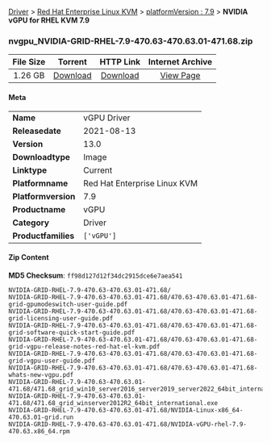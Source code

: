 
[Driver](/README.md)  >  [Red Hat Enterprise Linux KVM](/index/Driver/Red_Hat_Enterprise_Linux_KVM.md)  >  [platformVersion : 7.9](/index/Driver/Red_Hat_Enterprise_Linux_KVM/7.9.md)  >  **NVIDIA vGPU for RHEL KVM 7.9**


### nvgpu_NVIDIA-GRID-RHEL-7.9-470.63-470.63.01-471.68.zip

| **File Size** | **Torrent**  | **HTTP Link** | **Internet Archive** |
|:-------------:|:------------:|:-------------:|:--------------------:|
| 1.26 GB |  [Download](https://archive.org/download/nvgpu_NVIDIA-GRID-RHEL-7.9-470.63-470.63.01-471.68.zip/nvgpu_NVIDIA-GRID-RHEL-7.9-470.63-470.63.01-471.68.zip_archive.torrent)       | [Download](https://archive.org/compress/nvgpu_NVIDIA-GRID-RHEL-7.9-470.63-470.63.01-471.68.zip) | [View Page](https://archive.org/details/nvgpu_NVIDIA-GRID-RHEL-7.9-470.63-470.63.01-471.68.zip)       |

#### Meta

<table>
<tr><td><strong>Name</strong></td><td>vGPU Driver</td></tr>
<tr><td><strong>Releasedate</strong></td><td>2021-08-13</td></tr>
<tr><td><strong>Version</strong></td><td>13.0</td></tr>
<tr><td><strong>Downloadtype</strong></td><td>Image</td></tr>
<tr><td><strong>Linktype</strong></td><td>Current</td></tr>
<tr><td><strong>Platformname</strong></td><td>Red Hat Enterprise Linux KVM</td></tr>
<tr><td><strong>Platformversion</strong></td><td>7.9</td></tr>
<tr><td><strong>Productname</strong></td><td>vGPU</td></tr>
<tr><td><strong>Category</strong></td><td>Driver</td></tr>
<tr><td><strong>Productfamilies</strong></td><td><code>['vGPU']</code></td></tr>
</table>

#### Zip Content

**MD5 Checksum**: `ff98d127d12f34dc2915dce6e7aea541`

```text
NVIDIA-GRID-RHEL-7.9-470.63-470.63.01-471.68/
NVIDIA-GRID-RHEL-7.9-470.63-470.63.01-471.68/470.63-470.63.01-471.68-grid-gpumodeswitch-user-guide.pdf
NVIDIA-GRID-RHEL-7.9-470.63-470.63.01-471.68/470.63-470.63.01-471.68-grid-licensing-user-guide.pdf
NVIDIA-GRID-RHEL-7.9-470.63-470.63.01-471.68/470.63-470.63.01-471.68-grid-software-quick-start-guide.pdf
NVIDIA-GRID-RHEL-7.9-470.63-470.63.01-471.68/470.63-470.63.01-471.68-grid-vgpu-release-notes-red-hat-el-kvm.pdf
NVIDIA-GRID-RHEL-7.9-470.63-470.63.01-471.68/470.63-470.63.01-471.68-grid-vgpu-user-guide.pdf
NVIDIA-GRID-RHEL-7.9-470.63-470.63.01-471.68/470.63-470.63.01-471.68-whats-new-vgpu.pdf
NVIDIA-GRID-RHEL-7.9-470.63-470.63.01-471.68/471.68_grid_win10_server2016_server2019_server2022_64bit_international.exe
NVIDIA-GRID-RHEL-7.9-470.63-470.63.01-471.68/471.68_grid_winserver2012R2_64bit_international.exe
NVIDIA-GRID-RHEL-7.9-470.63-470.63.01-471.68/NVIDIA-Linux-x86_64-470.63.01-grid.run
NVIDIA-GRID-RHEL-7.9-470.63-470.63.01-471.68/NVIDIA-vGPU-rhel-7.9-470.63.x86_64.rpm
```